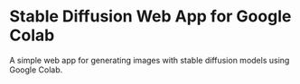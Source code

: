 # Stable Diffusion Web App for Google Colab
A simple web app for generating images with stable diffusion models using Google Colab. 
